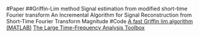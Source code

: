 #Paper
##Griffin-Lim method
Signal estimation from modified short-time Fourier transform
An Incremental Algorithm for Signal Reconstruction from Short-Time Fourier Transform Magnitude
#Code
[A fast Griffin lim algorithm (MATLAB)](https://lts2.epfl.ch/rrp/fgla/)
[The Large Time-Frequency Analysis Toolbox](http://ltfat.sourceforge.net/doc/demos/demo_frsynabs.php)



